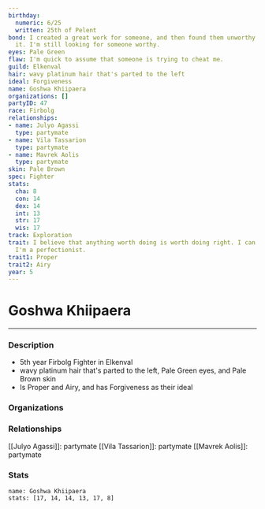 ```yaml
---
birthday:
  numeric: 6/25
  written: 25th of Pelent
bond: I created a great work for someone, and then found them unworthy to receive
  it. I'm still looking for someone worthy.
eyes: Pale Green
flaw: I'm quick to assume that someone is trying to cheat me.
guild: Elkenval
hair: wavy platinum hair that's parted to the left
ideal: Forgiveness
name: Goshwa Khiipaera
organizations: []
partyID: 47
race: Firbolg
relationships:
- name: Julyo Agassi
  type: partymate
- name: Vila Tassarion
  type: partymate
- name: Mavrek Aolis
  type: partymate
skin: Pale Brown
spec: Fighter
stats:
  cha: 8
  con: 14
  dex: 14
  int: 13
  str: 17
  wis: 17
track: Exploration
trait: I believe that anything worth doing is worth doing right. I can't help it-
  I'm a perfectionist.
trait1: Proper
trait2: Airy
year: 5
---
```

# Goshwa Khiipaera
---
### Description
- 5th year Firbolg Fighter in Elkenval
- wavy platinum hair that's parted to the left, Pale Green eyes, and Pale Brown skin
- Is Proper and Airy, and has Forgiveness as their ideal

### Organizations
### Relationships
[[Julyo Agassi]]: partymate
[[Vila Tassarion]]: partymate
[[Mavrek Aolis]]: partymate
### Stats
```statblock
name: Goshwa Khiipaera
stats: [17, 14, 14, 13, 17, 8]
```